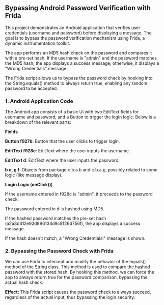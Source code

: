 ##  Bypassing Android Password Verification with Frida

This project demonstrates an Android application that verifies user credentials (username and password) before displaying a message. The goal is to bypass the password verification mechanism using Frida, a dynamic instrumentation toolkit.

The app performs an MD5 hash check on the password and compares it with a pre-set hash. If the username is "admin" and the password matches the MD5 hash, the app displays a success message; otherwise, it displays a "Wrong Credentials" message.

The Frida script allows us to bypass the password check by hooking into the String.equals() method to always return true, enabling any random password to be accepted.

### 1. Android Application Code

The Android app consists of a basic UI with two EditText fields for username and password, and a Button to trigger the login logic. Below is a breakdown of the relevant parts:

**Fields**

**Button f927b**: Button that the user clicks to trigger login.

**EditText f928c**: EditText where the user inputs the username.

**EditText d**: EditText where the user inputs the password.

**b e, g f**: Objects from package c.b.a.b and c.b.a.g, possibly related to some logic (like message display).

**Login Logic (onClick())**

If the username entered in f928c is "admin", it proceeds to the password check.

The password entered in d is hashed using MD5.

If the hashed password matches the pre-set hash (a2a3d412e92d896134d9c9126d756f), the app displays a success message.

If the hash doesn't match, a "Wrong Credentials!" message is shown.


### 2. Bypassing the Password Check with Frida 

We can use Frida to intercept and modify the behavior of the equals() method of the String class. This method is used to compare the hashed password with the stored hash. By hooking this method, we can force the app to always return true for the password comparison, bypassing the actual hash check.



**Effect:** This Frida script causes the password check to always succeed, regardless of the actual input, thus bypassing the login security.




